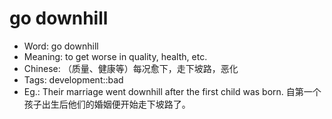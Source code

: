 # go downhill

- Word: go downhill
- Meaning: to get worse in quality, health, etc.
- Chinese: （质量、健康等）每况愈下，走下坡路，恶化
- Tags: development::bad
- Eg.: Their marriage went downhill after the first child was born. 自第一个孩子出生后他们的婚姻便开始走下坡路了。
